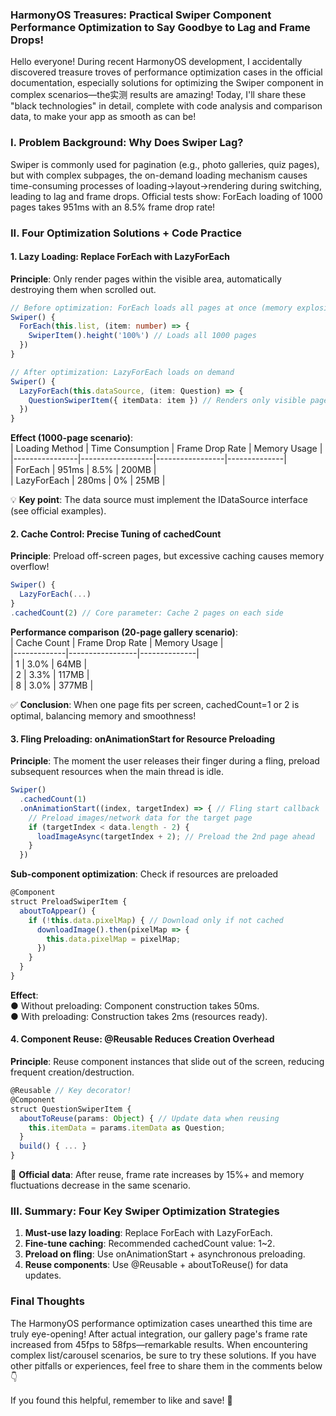 ### HarmonyOS Treasures: Practical Swiper Component Performance Optimization to Say Goodbye to Lag and Frame Drops!  

Hello everyone! During recent HarmonyOS development, I accidentally discovered treasure troves of performance optimization cases in the official documentation, especially solutions for optimizing the Swiper component in complex scenarios—the实测 results are amazing! Today, I'll share these "black technologies" in detail, complete with code analysis and comparison data, to make your app as smooth as can be!  


### I. Problem Background: Why Does Swiper Lag?  
Swiper is commonly used for pagination (e.g., photo galleries, quiz pages), but with complex subpages, the on-demand loading mechanism causes time-consuming processes of loading→layout→rendering during switching, leading to lag and frame drops. Official tests show: ForEach loading of 1000 pages takes 951ms with an 8.5% frame drop rate!  


### II. Four Optimization Solutions + Code Practice  
#### 1. Lazy Loading: Replace ForEach with LazyForEach  
**Principle**: Only render pages within the visible area, automatically destroying them when scrolled out.  

```typescript  
// Before optimization: ForEach loads all pages at once (memory explosion!)  
Swiper() {  
  ForEach(this.list, (item: number) => {  
    SwiperItem().height('100%') // Loads all 1000 pages  
  })  
}  

// After optimization: LazyForEach loads on demand  
Swiper() {  
  LazyForEach(this.dataSource, (item: Question) => {  
    QuestionSwiperItem({ itemData: item }) // Renders only visible pages  
  })  
}
```  

**Effect (1000-page scenario)**:  
| Loading Method | Time Consumption | Frame Drop Rate | Memory Usage |  
|----------------|------------------|-----------------|--------------|  
| ForEach        | 951ms            | 8.5%            | 200MB        |  
| LazyForEach    | 280ms            | 0%              | 25MB         |  

💡 **Key point**: The data source must implement the IDataSource interface (see official examples).  


#### 2. Cache Control: Precise Tuning of cachedCount  
**Principle**: Preload off-screen pages, but excessive caching causes memory overflow!  

```typescript  
Swiper() {  
  LazyForEach(...)  
}  
.cachedCount(2) // Core parameter: Cache 2 pages on each side
```  

**Performance comparison (20-page gallery scenario)**:  
| Cache Count | Frame Drop Rate | Memory Usage |  
|-------------|-----------------|--------------|  
| 1           | 3.0%            | 64MB         |  
| 2           | 3.3%            | 117MB        |  
| 8           | 3.0%            | 377MB        |  

✅ **Conclusion**: When one page fits per screen, cachedCount=1 or 2 is optimal, balancing memory and smoothness!  


#### 3. Fling Preloading: onAnimationStart for Resource Preloading  
**Principle**: The moment the user releases their finger during a fling, preload subsequent resources when the main thread is idle.  

```typescript  
Swiper()  
  .cachedCount(1)  
  .onAnimationStart((index, targetIndex) => { // Fling start callback  
    // Preload images/network data for the target page  
    if (targetIndex < data.length - 2) {  
      loadImageAsync(targetIndex + 2); // Preload the 2nd page ahead  
    }  
  })
```  

**Sub-component optimization**: Check if resources are preloaded  

```typescript  
@Component  
struct PreloadSwiperItem {  
  aboutToAppear() {  
    if (!this.data.pixelMap) { // Download only if not cached  
      downloadImage().then(pixelMap => {  
        this.data.pixelMap = pixelMap;  
      })  
    }  
  }  
}
```  

**Effect**:  
● Without preloading: Component construction takes 50ms.  
● With preloading: Construction takes 2ms (resources ready).  


#### 4. Component Reuse: @Reusable Reduces Creation Overhead  
**Principle**: Reuse component instances that slide out of the screen, reducing frequent creation/destruction.  

```typescript  
@Reusable // Key decorator!  
@Component  
struct QuestionSwiperItem {  
  aboutToReuse(params: Object) { // Update data when reusing  
    this.itemData = params.itemData as Question;  
  }  
  build() { ... }  
}
```  

📌 **Official data**: After reuse, frame rate increases by 15%+ and memory fluctuations decrease in the same scenario.  


### III. Summary: Four Key Swiper Optimization Strategies  
1. **Must-use lazy loading**: Replace ForEach with LazyForEach.  
2. **Fine-tune caching**: Recommended cachedCount value: 1~2.  
3. **Preload on fling**: Use onAnimationStart + asynchronous preloading.  
4. **Reuse components**: Use @Reusable + aboutToReuse() for data updates.  


### Final Thoughts  
The HarmonyOS performance optimization cases unearthed this time are truly eye-opening! After actual integration, our gallery page's frame rate increased from 45fps to 58fps—remarkable results. When encountering complex list/carousel scenarios, be sure to try these solutions. If you have other pitfalls or experiences, feel free to share them in the comments below 👇  

If you found this helpful, remember to like and save! 🚀
